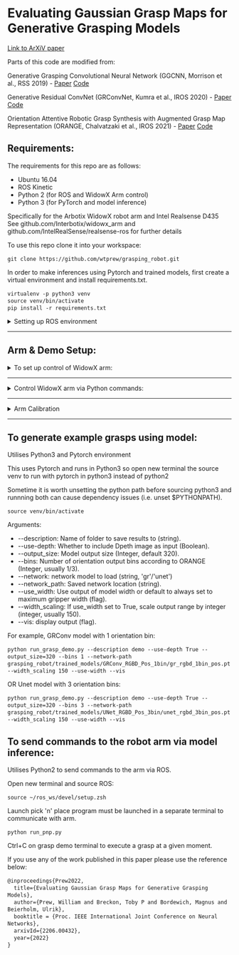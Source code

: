 # Evaluating Gaussian Grasp Maps for Generative Grasping Models

[Link to ArXiV paper](https://arxiv.org/abs/2206.00432 "ArXiV paper link")

Parts of this code are modified from:

Generative Grasping Convolutional Neural Network (GGCNN, Morrison et al., RSS 2019) - [Paper](https://arxiv.org/abs/1804.05172) [Code](https://github.com/dougsm/ggcnn)

Generative Residual ConvNet (GRConvNet, Kumra et al., IROS 2020) - [Paper](https://arxiv.org/abs/1909.04810) [Code](https://github.com/skumra/robotic-grasping)

Orientation Attentive Robotic Grasp Synthesis with Augmented Grasp Map Representation (ORANGE, Chalvatzaki et al., IROS 2021) - [Paper](https://arxiv.org/abs/1804.05172) [Code](https://github.com/nickgkan/orange)

## Requirements:

The requirements for this repo are as follows:

* Ubuntu 16.04
* ROS Kinetic
* Python 2 (for ROS and WidowX Arm control)
* Python 3 (for PyTorch and model inference)

Specifically for the Arbotix WidowX robot arm and Intel Realsense D435
See github.com/Interbotix/widowx_arm and github.com/IntelRealSense/realsense-ros for further details

To use this repo clone it into your workspace:
```
git clone https://github.com/wtprew/grasping_robot.git
```

In order to make inferences using Pytorch and trained models, first create a virtual environment and install requirements.txt.
```
virtualenv -p python3 venv
source venv/bin/activate
pip install -r requirements.txt
```
<details>
<summary>Setting up ROS environment</summary>

Create ROS workspace
```
mkdir -p ~/ros_ws/src
cd ~/ros_ws/src
```

Clone repositories for WidowX arm ROS control:
```
git clone https://github.com/Interbotix/arbotix_ros.git
git clone https://github.com/Interbotix/widowx_arm.git
```

Clone Realsense D435 packages:
```
sudo apt-get install ros-kinetic-realsense2-camera ros-kinetic-realsense2-description
git clone https://github.com/IntelRealSense/realsense-ros.git
```

Catkin_make and install packages, then source the environment
```
cd ..
catkin_make
source ~/ros_ws/devel/setup.sh
```

You can launch the ROS realsense with the command:
```
roslaunch realsense2_camera rs_camera.launch
```
see https://github.com/IntelRealSense/realsense-ros for details

You can launch an RViz control for the WidowX arm with the command:
```
source ~/ros_ws/devel/setup.sh
roslaunch widowx_arm_bringup arm_moveit.launch sim:=false sr300:=false
```
see https://github.com/Interbotix/widowx_arm for details

This RViz controller can be used to visually control the arm by positioning the arm and using the "plan and execute" command.

</details>

***

## Arm & Demo Setup:

<details>
<summary>To set up control of WidowX arm:</summary>

Utilises Python2 and ROS

![alt text](figures/ArduinoBoard.png)

Ensure WidowX arm is turned on and camera is plugged in above the scene in the setup shown below.

![alt text](figures/GraspingArena.png)

1. first terminal, source ros environment (I use zsh so refer to relevant source script)

```
source ros_ws/devel/setup.zsh
```

2. launch ROS window to send commands to WidowX arm, opens RVIZ environment for GUI control
```
roslaunch widowx_arm_bringup arm_moveit.launch sim:=false sr300:=false
```

3. Future terminals use programs in the grasping_robot folder

```
cd grasping_robot
```
</details>

***

<details>
<summary>Control WidowX arm via Python commands:</summary>

Utilises Python2 environment

You can send commands directly to arm via python using the robot.py script. Opens debugging environment to send commands and can be run with other programs and used to control gripper and joints or positions although this is not necessary for demo. Useful for calibration
```
python hardware/robot.py
```

Examples of often used commands include:
```
robot.open_gripper()
robot.close_gripper()
robot.move_to_neutral()
robot.move_to_pregrasp()
```

</details>

***

<details>
<summary>Arm Calibration</summary>

Utilises Python2 environment

![alt text](figures/CalibrationSetup.png)

![alt text](figures/TopDownView.png)

To calibrate arm before use, you can generate a rotation matrix from the camera POV to the robot base using the script:
```
python run_calibration.py
```

Calibration matrix is automatically saved to ~/ros_ws/intrinsics as .npy file

Calibrate by clicking on a 2D pixel coordinate in matplotlib camera window and moving arm close to corresponding pixel.
Helps if gripper is closed, e.g. robot.close_gripper() (see above for sending commands to arm via Python).
Easiest way is to use RVIZ to visually move arm.
Ideally collect greater than six corresponding points for accurate matrices.

![alt text](figures/CalibrationWindow.png)

Press "q" on camera window to close it and save calibration matrix.

This will generate a Rotation matrix which will convert any camera XYZ point into the appropriate robot's frame of reference at the base.

Saved to ~ros_ws/intrinsics/

</details>

***

## To generate example grasps using model:

Utilises Python3 and Pytorch environment

This uses Pytorch and runs in Python3 so open new terminal the source venv to run with pytorch in python3 instead of python2

Sometime it is worth unsetting the python path before sourcing python3 and runnning both can cause dependency issues (i.e. unset $PYTHONPATH).

```
source venv/bin/activate
```

Arguments:
* --description: Name of folder to save results to (string).
* --use-depth: Whether to include Dpeth image as input (Boolean).
*  --output_size: Model output size (Integer, default 320).
* --bins: Number of orientation output bins according to ORANGE (Integer, usually 1/3).
* --network: network model to load (string, 'gr'/'unet')
* --network_path: Saved network location (string).
* --use_width: Use output of model width or default to always set to maximum gripper width (flag).
* --width_scaling: If use_width set to True, scale output range by integer (integer, usually 150).
* --vis: display output (flag).

For example, GRConv model with 1 orientation bin:
```
python run_grasp_demo.py --description demo --use-depth True --output_size=320 --bins 1 --network-path grasping_robot/trained_models/GRConv_RGBD_Pos_1bin/gr_rgbd_1bin_pos.pt --width_scaling 150 --use-width --vis
```

OR Unet model with 3 orientation bins:
```
python run_grasp_demo.py --description demo --use-depth True --output_size=320 --bins 3 --network-path grasping_robot/trained_models/UNet_RGBD_Pos_3bin/unet_rgbd_3bin_pos.pt --width_scaling 150 --use-width --vis
```

## To send commands to the robot arm via model inference:

Utilises Python2 to send commands to the arm via ROS.

Open new terminal and source ROS:

```
source ~/ros_ws/devel/setup.zsh
```

Launch pick 'n' place program must be launched in a separate terminal to communicate with arm.

```
python run_pnp.py
```

Ctrl+C on grasp demo terminal to execute a grasp at a given moment.

If you use any of the work published in this paper please use the reference below:
```
@inproceedings{Prew2022,
  title={Evaluating Gaussian Grasp Maps for Generative Grasping Models},
  author={Prew, William and Breckon, Toby P and Bordewich, Magnus and Beierholm, Ulrik},
  booktitle = {Proc. IEEE International Joint Conference on Neural Networks},
  arxivId={2206.00432},
  year={2022}
}
```
